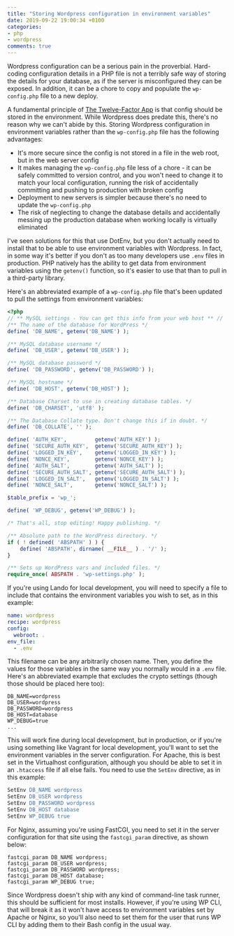 ```yaml
---
title: "Storing Wordpress configuration in environment variables"
date: 2019-09-22 19:00:34 +0100
categories:
- php
- wordpress
comments: true
---
```


Wordpress configuration can be a serious pain in the proverbial. Hard-coding configuration details in a PHP file is not a terribly safe way of storing the details for your database, as if the server is misconfigured they can be exposed. In addition, it can be a chore to copy and populate the `wp-config.php` file to a new deploy.

A fundamental principle of [The Twelve-Factor App](https://12factor.net/) is that config should be stored in the environment. While Wordpress does predate this, there's no reason why we can't abide by this. Storing Wordpress configuration in environment variables rather than the `wp-config.php` file has the following advantages:

* It's more secure since the config is not stored in a file in the web root, but in the web server config
* It makes managing the `wp-config.php` file less of a chore - it can be safely committed to version control, and you won't need to change it to match your local configuration, running the risk of accidentally committing and pushing to production with broken config
* Deployment to new servers is simpler because there's no need to update the `wp-config.php`
* The risk of neglecting to change the database details and accidentally messing up the production database when working locally is virtually eliminated

I've seen solutions for this that use DotEnv, but you don't actually need to install that to be able to use environment variables with Wordpress. In fact, in some way it's better if you don't as too many developers use `.env` files in production. PHP natively has the ability to get data from environment variables using the `getenv()` function, so it's easier to use that than to pull in a third-party library.

Here's an abbreviated example of a `wp-config.php` file that's been updated to pull the settings from environment variables:

```php
<?php
// ** MySQL settings - You can get this info from your web host ** //
/** The name of the database for WordPress */
define( 'DB_NAME', getenv('DB_NAME') );

/** MySQL database username */
define( 'DB_USER', getenv('DB_USER') );

/** MySQL database password */
define( 'DB_PASSWORD', getenv('DB_PASSWORD') );

/** MySQL hostname */
define( 'DB_HOST', getenv('DB_HOST') );

/** Database Charset to use in creating database tables. */
define( 'DB_CHARSET', 'utf8' );

/** The Database Collate type. Don't change this if in doubt. */
define( 'DB_COLLATE', '' );

define( 'AUTH_KEY',         getenv('AUTH_KEY') );
define( 'SECURE_AUTH_KEY',  getenv('SECURE_AUTH_KEY') );
define( 'LOGGED_IN_KEY',    getenv('LOGGED_IN_KEY') );
define( 'NONCE_KEY',        getenv('NONCE_KEY') );
define( 'AUTH_SALT',        getenv('AUTH_SALT') );
define( 'SECURE_AUTH_SALT', getenv('SECURE_AUTH_SALT') );
define( 'LOGGED_IN_SALT',   getenv('LOGGED_IN_SALT') );
define( 'NONCE_SALT',       getenv('NONCE_SALT') );

$table_prefix = 'wp_';

define( 'WP_DEBUG', getenv('WP_DEBUG') );

/* That's all, stop editing! Happy publishing. */

/** Absolute path to the WordPress directory. */
if ( ! defined( 'ABSPATH' ) ) {
	define( 'ABSPATH', dirname( __FILE__ ) . '/' );
}

/** Sets up WordPress vars and included files. */
require_once( ABSPATH . 'wp-settings.php' );
```

If you're using Lando for local development, you will need to specify a file to include that contains the environment variables you wish to set, as in this example:

```yaml
name: wordpress
recipe: wordpress
config:
  webroot: .
env_file:
  - .env
```

This filename can be any arbitrarily chosen name. Then, you define the values for those variables in the same way you normally would in a `.env` file. Here's an abbreviated example that excludes the crypto settings (though those should be placed here too):

```env
DB_NAME=wordpress
DB_USER=wordpress
DB_PASSWORD=wordpress
DB_HOST=database
WP_DEBUG=true
...
```

This will work fine during local development, but in production, or if you're using something like Vagrant for local development, you'll want to set the environment variables in the server configuration. For Apache, this is best set in the Virtualhost configuration, although you should be able to set it in an `.htaccess` file if all else fails. You need to use the `SetEnv` directive, as in this example:

```apache
SetEnv DB_NAME wordpress
SetEnv DB_USER wordpress
SetEnv DB_PASSWORD wordpress
SetEnv DB_HOST database
SetEnv WP_DEBUG true
```

For Nginx, assuming you're using FastCGI, you need to set it in the server configuration for that site using the `fastcgi_param` directive, as shown below:

```nginx
fastcgi_param DB_NAME wordpress;
fastcgi_param DB_USER wordpress;
fastcgi_param DB_PASSWORD wordpress;
fastcgi_param DB_HOST database;
fastcgi_param WP_DEBUG true;
```

Since Wordpress doesn't ship with any kind of command-line task runner, this should be sufficient for most installs. However, if you're using WP CLI, that will break it as it won't have access to environment variables set by Apache or Nginx, so you'll also need to set them for the user that runs WP CLI by adding them to their Bash config in the usual way.
